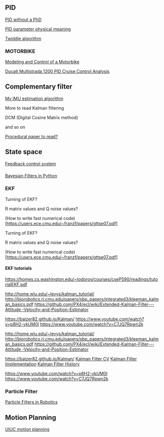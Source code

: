 #

## PID
[PID without a PhD](http://m.eet.com/media/1112634/f-wescot.pdf)

[PID parameter physical meaning](https://www.zhihu.com/question/23088613)

[Twiddle algorithm](https://martin-thoma.com/twiddle/)

### MOTORBIKE
[Modeling and Control of a Motorbike](https://fenix.tecnico.ulisboa.pt/downloadFile/395142793459/ResumoAlargado.pdf)

[Ducati Multistrada 1200 PID Cruise Control Analysis](http://www.me.unm.edu/~starr/research/cc.pdf)

## Complementary filter

[My IMU estimation algorithm](https://sites.google.com/site/myimuestimationexperience/filters/complementary-filter)

More to read Kalman filtering

DCM (Digital Cosine Matrix method)

and so on


[Procedural paper to read?](http://www.ijera.com/special_issue/ICIAC_April_2014/CS/V9/CS1784649.pdf)

## State space

[Feedback control system](https://ocw.mit.edu/courses/aeronautics-and-astronautics/16-30-feedback-control-systems-fall-2010/lecture-notes/MIT16_30F10_lec11.pdf)

###

[Bayesian Filters in Python](https://github.com/rlabbe/Kalman-and-Bayesian-Filters-in-Python/blob/master/kf_book/gh_internal.py)

### EKF

Turning of EKF?

R matrix values and Q noise values?

(How to write fast numerical code)[https://users.ece.cmu.edu/~franzf/papers/gttse07.pdf]

Turning of EKF?

R matrix values and Q noise values?

(How to write fast numerical code)[https://users.ece.cmu.edu/~franzf/papers/gttse07.pdf]


#### EKF tutorials
https://homes.cs.washington.edu/~todorov/courses/cseP590/readings/tutorialEKF.pdf


http://home.wlu.edu/~levys/kalman_tutorial/
http://biorobotics.ri.cmu.edu/papers/sbp_papers/integrated3/kleeman_kalman_basics.pdf
https://github.com/PX4/ecl/wiki/Extended-Kalman-Filter---Attitude,-Velocity-and-Position-Estimator

https://balzer82.github.io/Kalman/
https://www.youtube.com/watch?v=p8H2-vkUM0I
https://www.youtube.com/watch?v=C7JQ7Rpwn2k

http://home.wlu.edu/~levys/kalman_tutorial/
http://biorobotics.ri.cmu.edu/papers/sbp_papers/integrated3/kleeman_kalman_basics.pdf
https://github.com/PX4/ecl/wiki/Extended-Kalman-Filter---Attitude,-Velocity-and-Position-Estimator

https://balzer82.github.io/Kalman/
[Kalman Filter CV](https://github.com/balzer82/Kalman/blob/master/Kalman-Filter-CV.ipynb?create=1)
[Kalman Filter Implementation](https://vimeo.com/album/2754700/sort:preset/format:detail)
[Kalman Filter History](http://blog.csdn.net/xiahouzuoxin/article/details/39582483)

https://www.youtube.com/watch?v=p8H2-vkUM0I
https://www.youtube.com/watch?v=C7JQ7Rpwn2k


### Particle Filter
[Particle Filters in Robotics](http://robots.stanford.edu/papers/thrun.pf-in-robotics-uai02.pdf)

## Motion Planning

[UIUC motion planning](http://planning.cs.uiuc.edu/book.html)
